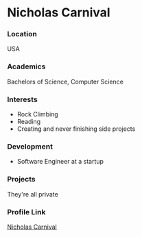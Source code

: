 # Nicholas Carnival

### Location

USA

### Academics

Bachelors of Science, Computer Science

### Interests

- Rock Climbing
- Reading
- Creating and never finishing side projects

### Development

- Software Engineer at a startup

### Projects

They're all private

### Profile Link

[Nicholas Carnival](https://github.com/ncarn2)